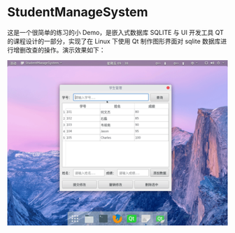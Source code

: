 # StudentManageSystem

这是一个很简单的练习的小 Demo，是嵌入式数据库 SQLITE 与 UI 开发工具 QT 的课程设计的一部分，实现了在 Linux 下使用 Qt 制作图形界面对 sqlite 数据库进行增删改查的操作。演示效果如下：

![](https://github.com/hovenjay/Learn-QT5/blob/master/images/01.gif)